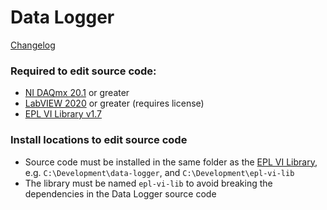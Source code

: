 # Data Logger

[Changelog](CHANGELOG.md)

### Required to edit source code:
- [NI DAQmx 20.1](https://www.ni.com/en/support/downloads/drivers/download.ni-daq-mx.html#348669) or greater
- [LabVIEW 2020](https://www.ni.com/en/support/downloads/software-products/download.labview.html#346254) or greater (requires license)
- [EPL VI Library v1.7](../../../epl-vi-lib/releases/tag/v1.7)

### Install locations to edit source code
- Source code must be installed in the same folder as the [EPL VI Library](https://github.com/keh38/epl-vi-lib/releases/tag/v1.7), e.g. `C:\Development\data-logger`, and `C:\Development\epl-vi-lib`
- The library must be named `epl-vi-lib` to avoid breaking the dependencies in the Data Logger source code
